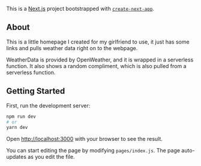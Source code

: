 This is a [Next.js](https://nextjs.org/) project bootstrapped with [`create-next-app`](https://github.com/vercel/next.js/tree/canary/packages/create-next-app).

## About
This is a little homepage I created for my girlfriend to use, it just has some links and pulls weather data right on to the webpage.

WeatherData is provided by OpenWeather, and it is wrapped in a serverless function.
It also shows a random compliment, which is also pulled from a serverless function.


## Getting Started

First, run the development server:

```bash
npm run dev
# or
yarn dev
```

Open [http://localhost:3000](http://localhost:3000) with your browser to see the result.

You can start editing the page by modifying `pages/index.js`. The page auto-updates as you edit the file.
